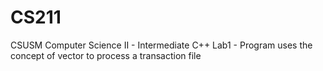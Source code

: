 # CS211
CSUSM Computer Science II - Intermediate C++
Lab1 - Program uses the concept of vector to process a transaction file
